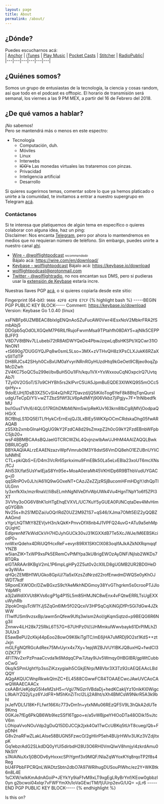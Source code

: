 ```yaml
---
layout: page
title: About
permalink: /about/
---
```

## ¿Dónde?  

Puedes escucharnos acá:  
| [Anchor](https://anchor.fm/wolflightpodcast) | [iTunes](https://d12xoj7p9moygp.cloudfront.net/images/podcast/apple-podcasts-3.png) | [Play Music](https://playmusic.app.goo.gl/?ibi=com.google.PlayMusic&isi=691797987&ius=googleplaymusic&apn=com.google.android.music&link=https://play.google.com/music/m/Iu4tadjpbygpinsi4rcpybkfvne?t%3DWolflight%26p) | [Pocket Casts](http://pca.st/4p2e) | [Stitcher](http://stitcher.com/s?fid=169556&refid=stpr) | [RadioPublic](https://play.radiopublic.com/wolflight-WonJMO)|  
|---|---|---|---|---|---|  

## ¿Quiénes somos? 

Somos un grupo de entusiastas de la tecnología, la ciencia y cosas random, así que todo en el podcast es offtopic. El horario de transmisión será semanal, los viernes a las 9 PM MEX, a partir del 16 de Febrero del 2018.  



## ¿De qué vamos a hablar?

¡No sabemos!  
Pero se mantendrá más o menos en este espectro:  
* Tecnología
  * Computación, duh.
  * Móviles
  * Linux
  * Interwebs
  * ~~ICO's~~ Las monedas virtuales las trataremos con pinzas.
  * Privacidad
  * Inteligencia artificial
  * Desarrollo  

Si quieres sugerirnos temas, comentar sobre lo que ya hemos platicado o unirte a la comunidad, te invitamos a entrar a nuestro supergrupo en Telegram [acá](https://t.me/wolflightchat).  




### Contáctanos
Si te interesa que platiquemos de algún tema en específico o quieres colaborar con alguna idea, haz un ping:  
Disclaimer: Nos encanta [Telegram](https://telegram.org), pero por ahora lo mantendremos en medios que no requieran número de teléfono. Sin embargo, puedes unirte a nuestro canal [ahí](https://t.me/wolflightpodcast).  


* [Wire - @wolflightpodcast](https://app.wire.com)    <font size="1"><i>recommendado</i></font>  
	Bájalo acá: https://wire.com/en/download/  
* [Keybase - wolflightpodcast](https://keybase.io/wolflightpodcast) 
	Bájalo acá: https://keybase.io/download   
* [wolflightpodcast@protonmail.com](mailto:wolflightpodcast@protonmail.com)  
* [Twitter - @wolflightradio](https://twitter.com/wolflightradio), no nos encantan sus DMS, pero si pudieras usar la [extensión de Keybase](https://keybase.io/docs/extension) estaría incre.  

Nuestras llaves PGP [acá](https://keybase.io/wolflightpodcast/pgp_keys.asc), o si quieres copiarla desde este sitio:  

Fingerprint (64-bit): `9666 42F8 42F8 E7CF`
{% highlight bash %}
-----BEGIN PGP PUBLIC KEY BLOCK-----
Comment: https://keybase.io/download
Version: Keybase Go 1.0.40 (linux)

xsFNBFp6UZMBEAC8bIxIgENQnAoSZuFucAW0Vwr4lEsxNoV2MbkrFRA2fSmbAbj5
DDGpb5qOdOLXGQeM7P6RlLfRujoFwvmMsa9TPtahfh08DAY5+ajNIk5CEPPBJFP3
V8D7V8tBNv7LLubebi72tR8AtDWYQeDe4PbwJzqwLqBsHKSPt/XQCwr31lONnON1
+tS690g7DUGGYQJPq8w0smL5Lso+3MX+zVTHvQH8zXPsCLXJukK6RZaXvSIITdTP
DH8RJCs42SHyh0CxBxUM0aYvyriNRnRGyHUzdHtq9kGeOet9CBjeo9oqZpMcDZwh
ZV4KC75oQC5u299el/bvBuH5Ou1lFh/kqu1VX+YxWxxouCqNOxpclrQ7UvtqAb7l
TZyi0V2OSoT/S7o9CHYBh5rs2kIPvrC5UA5JpmBuEQDE3XIWKQ9S5mOCc5qxHy++
9dolE/JHj1DsB3XZ5CvSI4xQ/hRZ7Davzd/jQ5iKiloTog6YeF8k8BtqTqnQursI
udgUTeCpD/Y1/+wZTZbzSfWf3LV6pAdMlYj906Vkbz7jiPgjy+7F+1hNlbedfkMU
bv/IGusTVh/6/4QLG17RGhDMbM/NmSw/pReKUv163krn8IbCg8jMVjOodpaQHGrX
BCfBtqLS1DQ5EITLfHykCrErnEojQJ3LxBlEy5WKXpOCmCRdskaDhg05fwARAQAB
zS5Xb2xmbGlnaHQgUG9kY2FzdCA8d29sZmxpZ2h0cG9kY2FzdEBnbWFpbC5jb20+
wsF4BBMBCAAsBQJaelGTCRCWZkL4QvjnzwIbAwUJHhM4AAIZAQQLBwkDBRUICgID
BBYAAQIAALrzEAAENzazvWpfVmrub0M3Y8dstS6VmDQ8ehO1EZUBnUYIiCIuNMhE
CTL+pkiQbS+E/D4m3VcRr65prkximu9FmEBk50La5eLvEBla23xoUT6mcXNs/fCJ
Ahl53X/fat5UsYwlEjaS8Yn95e+MoaA0eraMt45VKHlDp6R9BThbVudUYGACg+j0
qqSRnPOv0JLh/A61lQ9wGOxeNT+CAzJZeZZjzRSjBucomHFmHDgY/dhQpTlULGnn
ly3xnfkXIx/mzrRnaV//IiBsELmhNgNIVeDfvWpUWk4Vu4HgnTNpY1o6f5ZPI3XT
3VVhy3oOG6V8hK1oHTgEhqEVXVL/UC7KuY5yGUEA0PJNCqtaDev4MvHimqGYGBih
Nv25s+lh2S1MDZai/uOQrIRdZ0UZ2M9Z1S7+qS46/XJma7OMt5ElZ2yQQBZAAGmd
xYgrLhQTMtY8ZEVjvH3n/kQkK+PnvvDfX6nb4J1VPFQ24uvG+ATu9a5ehMpQUqHC
EdIprenNf7kWidCkVH7HDJyhGUCk30vJ31KGXXdB7Te5XcJWJe/M6EBSKciotP0+
nnWxrQdehx4DRiUQfHcxReF+evyr89RX1SKtClX083oqIfAJkAZkNXRqmqqfYNZB
w5ianZIK+TxWP9xsPk5ERemCvPtMYpa3kU8rigEWOzAyDNF/NjIsb2WKDs7BTQRa
elGTARAAr8KBgV2mL1P6mpLgHPy2Z5ut0v2cXlILD8gUGMB2UR2BD0HeDw3yWiA+
qHQcZEMBH1WUGko8GpiU/7Ia5xIXzsZdNrzd22rofEnwdmDWQSe0yKhOJWDT7kdf
5RponEXWODr/DZwBGxzS9cYAeMkhNDGmoy38YvGThgrkm5s0crooPTJJloYdpMFt
a3j2aWdIXVUt8KVs6cgP1g4P15L5m85HMJNC8wEnx4vFQtwERRLTsUgEXXuWyhRb
2lpokOrqjuTcW1YJjSZqGn6IMr5fO2QcxiV3HPSqCqXiNGjDfPrSGi7dGw4JZkWW
ITlwlfUSm9vzsxBp/awm5nQfew9Ufq3wlsm2AoI/gKqmSqtzd+p9BEQG6R6Ng3iI
Znnwv4iLH28k725RkL6T57G+67UHPz0V//JHMmkuIWwvbayk61DrPIMLhZl3UUx3
E5awBePU2cKkj44pEoo28owO9K6kiTglTC/mE6jHA7uMRDj9O2st1KdS++ztJxjn
mGLFgNQfRGcAdRex75MvUyrx4x7Xy+1epjWZBJVUYIBKJQ8uxHQ+fwdCI3OZK77F
4FlTNv2xrPzPnaaCcvda1k6MdqqCPw7Jtay9iJv5Wmqy0HBGIBR/gpWtCubboCwG
0kq/kSPmUghtYp3soZiKzxygiaih5CGkjENrp/M8Vbr3X3Tz92cAEQEAAcLBdQQY
AQgAKQUCWnpRkwkQlmZC+EL4588CGwwFCR4TOAAECwcJAwUVCAoCAwQWAAECAACx
cxAABrUeKjdqG5l4eM2sH5+rVgi/7NGzrIVBdaDj+hedKCakljYz10nlkKI0Wigc
L9bAiYZQ2j/Lyz6YJdFR+M5hKnZiTrcI2Lij2A8ht/sXh4BMCsW9NkrR5A3k9bht
jxJefVDLfJ18K+FLfwt166Xc773vDm1n+ytxNMu06REzQF5V9L3hQkA2dUTe9Kmq
0GKJe7fEg6PkQB6Wb9IezSSf16Tgpo+e/a5vWBjpeYHlOoDTa48ODik15vJtcV6m
LOhipaVvoNOuVdp2gDuQ15DDJCCjk2jxk4Oa1TwCcUBKq5tUrT8cueg/Qb+FpDNH
G8v2naRFwZLakLAIse58BUGN5FzwcO/2gHlirP5eh4BUjrHWIv3UKz3VZdjItxpK
Gq1ebzrAdG2SLkdDQ0yYUl5dirbdH28U3O6RH0VmQIwV8hmjyI4zkrdAmu0NkStY
s7AIAiNuXx1j0BODv6yHxxxcSPiYgmf3x9MQF/NIaZqWYoxKYq8rqoTP2f8s4Reg
bU4FPbbFPCRQnLWADtzSbtn2dbO7A97WRIhugDUSouPlWhc/ez2Y+WKBtk6n8L4E
1sCXW/wIkKmAdnAGoiP+JEYkYy9iaFfvM9xLT9xgEgLRyBrYnf/KEow0gbbzI0yn
g2bcwoi04xlqr7vFWFYmXh/loVaGEw/TM/fjUUrp2evG/UQ=
=jLr6
-----END PGP PUBLIC KEY BLOCK-----
{% endhighlight %}
  


Is this on?  
